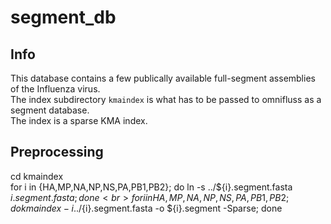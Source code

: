 # segment_db 

## Info 
This database contains a few publically available full-segment assemblies of the Influenza virus. <br>
The index subdirectory `kmaindex` is what has to be passed to omnifluss as a segment database. <br>
The index is a sparse KMA index. <br>

## Preprocessing
cd kmaindex <br>
for i in {HA,MP,NA,NP,NS,PA,PB1,PB2}; do ln -s ../${i}.segment.fasta ${i}.segment.fasta; done <br>
for i in {HA,MP,NA,NP,NS,PA,PB1,PB2}; do kma index -i ../${i}.segment.fasta -o ${i}.segment -Sparse; done <br>
